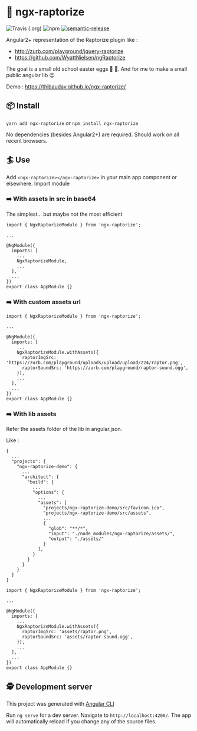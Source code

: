 # 🦖 ngx-raptorize

![Travis (.org)](https://img.shields.io/travis/ThibaudAv/ngx-raptorize)
![npm](https://img.shields.io/npm/v/ngx-raptorize)
[![semantic-release](https://img.shields.io/badge/%20%20%F0%9F%93%A6%F0%9F%9A%80-semantic--release-e10079.svg)](https://github.com/semantic-release/semantic-release)

Angular2+ representation of the Raptorize plugin like :

- http://zurb.com/playground/jquery-raptorize
- https://github.com/WyattNielsen/ngRaptorize

The goal is a small old school easter eggs 🥚 🦖. And for me to make a small public angular lib 😉

Demo : https://thibaudav.github.io/ngx-raptorize/

## 📦 Install

`yarn add ngx-raptorize` or `npm install ngx-raptorize`

No dependencies (besides Angular2+) are required.
Should work on all recent browsers.

## 🏄 Use

Add `<ngx-raptorize></ngx-raptorize>` in your main app component or elsewhere.
Import module

### ➡️ With assets in src in base64

The simplest... but maybe not the most efficient

```
import { NgxRaptorizeModule } from 'ngx-raptorize';

...

@NgModule({
  imports: [
    ...
    NgxRaptorizeModule,
    ...
  ],
  ...
})
export class AppModule {}
```

### ➡️ With custom assets url

```
import { NgxRaptorizeModule } from 'ngx-raptorize';

...

@NgModule({
  imports: [
    ...
    NgxRaptorizeModule.withAssets({
      raptorImgSrc: 'https://zurb.com/playground/uploads/upload/upload/224/raptor.png',
      raptorSoundSrc: 'https://zurb.com/playground/raptor-sound.ogg',
    }),
    ...
  ],
  ...
})
export class AppModule {}
```

### ➡️ With lib assets

Refer the assets folder of the lib in angular.json.

Like :

```
{
  ...
  "projects": {
    "ngx-raptorize-demo": {
      ...
      "architect": {
        "build": {
          ...
          "options": {
            ...
            "assets": [
              "projects/ngx-raptorize-demo/src/favicon.ico",
              "projects/ngx-raptorize-demo/src/assets",
              ...
              {
                "glob": "**/*",
                "input": "./node_modules/ngx-raptorize/assets/",
                "output": "./assets/"
              }
            ],
          }
        }
      }
    }
  }
}
```

```
import { NgxRaptorizeModule } from 'ngx-raptorize';

...

@NgModule({
  imports: [
    ...
    NgxRaptorizeModule.withAssets({
      raptorImgSrc: 'assets/raptor.png',
      raptorSoundSrc: 'assets/raptor-sound.ogg',
    }),
    ...
  ],
  ...
})
export class AppModule {}
```

## 🕵 Development server

This project was generated with [Angular CLI](https://github.com/angular/angular-cli)

Run `ng serve` for a dev server. Navigate to `http://localhost:4200/`. The app will automatically reload if you change any of the source files.

